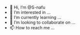- 👋 Hi, I’m @S-nafu
- 👀 I’m interested in ...
- 🌱 I’m currently learning ...
- 💞️ I’m looking to collaborate on ...
- 📫 How to reach me ...

<!---
S-nafu/S-nafu is a ✨ special ✨ repository because its `README.md` (this file) appears on your GitHub profile.
You can click the Preview link to take a look at your changes.
--->

